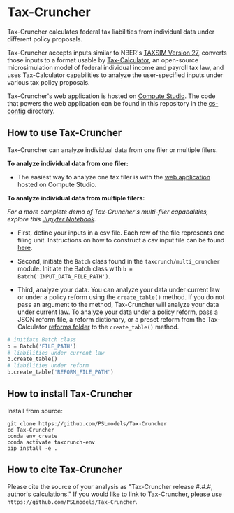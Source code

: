 # Tax-Cruncher

Tax-Cruncher calculates federal tax liabilities from individual data under different policy proposals. 

Tax-Cruncher accepts inputs similar to NBER's [TAXSIM Version 27](https://users.nber.org/~taxsim/taxsim27/), converts those inputs to a format usable by [Tax-Calculator](https://github.com/PSLmodels/Tax-Calculator), an open-source microsimulation model of federal individual income and payroll tax law, and uses Tax-Calculator capabilities to analyze the user-specified inputs under various tax policy proposals.

Tax-Cruncher's web application is hosted on [Compute Studio](https://compute.studio/PSLmodels/Tax-Cruncher/). The code that powers the web application can be found in this repository in the [cs-config](https://github.com/PSLmodels/Tax-Cruncher/tree/master/cs-config) directory.

How to use Tax-Cruncher
------------
Tax-Cruncher can analyze individual data from one filer or multiple filers.

**To analyze individual data from one filer:** 

- The easiest way to analyze one tax filer is with the [web application](https://compute.studio/PSLmodels/Tax-Cruncher/) hosted on Compute Studio.

**To analyze individual data from multiple filers:**

*For a more complete demo of Tax-Cruncher's multi-filer capabalities, explore this [Jupyter Notebook](https://github.com/PSLmodels/Tax-Cruncher/blob/master/docs/cruncher_demo.ipynb).*

- First, define your inputs in a csv file. Each row of the file represents one filing unit. Instructions on how to construct a csv input file can be found [here](docs/INPUT_INSTRUCTIONS.md).

- Second, initiate the `Batch` class found in the `taxcrunch/multi_cruncher` module. Initiate the Batch class with `b = Batch('INPUT_DATA_FILE_PATH')`.

- Third, analyze your data. You can analyze your data under current law or under a policy reform using the `create_table()` method. If you do not pass an argument to the method, Tax-Cruncher will analyze your data under current law. To analyze your data under a policy reform, pass a JSON reform file, a reform dictionary, or a preset reform from the Tax-Calculator [reforms folder](https://github.com/PSLmodels/Tax-Calculator/tree/master/taxcalc/reforms) to the `create_table()` method.

```python
# initiate Batch class
b = Batch('FILE_PATH')
# liabilities under current law
b.create_table()
# liabilities under reform 
b.create_table('REFORM_FILE_PATH')
```

How to install Tax-Cruncher
-------------
Install from source:

```
git clone https://github.com/PSLmodels/Tax-Cruncher
cd Tax-Cruncher
conda env create
conda activate taxcrunch-env
pip install -e .
```

How to cite Tax-Cruncher
--------------
Please cite the source of your analysis as "Tax-Cruncher release #.#.#, author's calculations." If you would like to link to Tax-Cruncher, please use `https://github.com/PSLmodels/Tax-Cruncher`.
